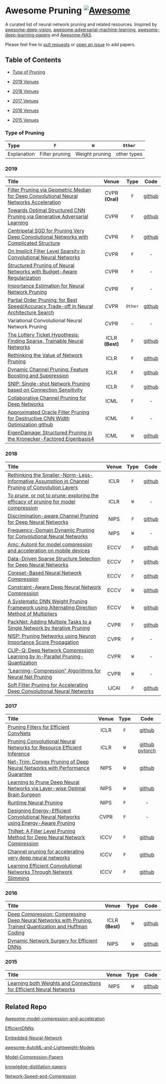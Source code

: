 


# Awesome Pruning [![Awesome](https://awesome.re/badge.svg)](https://awesome.re)

  

A curated list of neural network pruning and related resources. Inspired by [awesome-deep-vision](https://github.com/kjw0612/awesome-deep-vision), [awesome-adversarial-machine-learning](https://github.com/yenchenlin/awesome-adversarial-machine-learning), [awesome-deep-learning-papers](https://github.com/terryum/awesome-deep-learning-papers) and [Awesome-NAS](https://github.com/D-X-Y/Awesome-NAS).


Please feel free to [pull requests](https://github.com/he-y/awesome-Pruning/pulls) or [open an issue](https://github.com/he-y/awesome-Pruning/issues) to add papers.

  

## Table of Contents

  

- [Type of Pruning](#type-of-pruning)

- [2019 Venues](#2019)
- [2018 Venues](#2018)
- [2017 Venues](#2017)
- [2016 Venues](#2016)
- [2015 Venues](#2015)




### Type of Pruning

|  Type |  `F` |  `W`  |  `Other` |
|:------------|:--------------:|:----------------------:|:----------:|
| Explanation | Filter pruning | Weight pruning | other types |


### 2019

|  Title  | Venue  | Type | Code |
|:--------|:--------:|:--------:|:--------:|
| [Filter Pruning via Geometric Median for Deep Convolutional Neural Networks Acceleration](https://arxiv.org/abs/1811.00250) | CVPR **(Oral)** | `F` |[github](https://github.com/he-y/filter-pruning-geometric-median)|
| [Towards Optimal Structured CNN Pruning via Generative Adversarial Learning](https://arxiv.org/abs/1903.09291) | CVPR | `F` | [github](https://github.com/ShaohuiLin/GAL)  |
| [Centripetal SGD for Pruning Very Deep Convolutional Networks with Complicated Structure](https://arxiv.org/abs/1904.03837) | CVPR | `F` | [github](https://github.com/ShawnDing1994/Centripetal-SGD)|
| [On Implicit Filter Level Sparsity in Convolutional Neural Networks](https://arxiv.org/abs/1811.12495) | CVPR | `F` | - |
| [Structured Pruning of Neural Networks with Budget-Aware Regularization](https://arxiv.org/abs/1811.09332) | CVPR | `F` | -|
| [Importance Estimation for Neural Network Pruning](http://jankautz.com/publications/Importance4NNPruning_CVPR19.pdf) | CVPR | `F` | -|
| [Partial Order Pruning: for Best Speed/Accuracy Trade-off in Neural Architecture Search](https://arxiv.org/abs/1903.03777) | CVPR | `Other` | [github](https://github.com/lixincn2015/Partial-Order-Pruning) |
| Variational Convolutional Neural Network Pruning | CVPR | - | -|
| [The Lottery Ticket Hypothesis: Finding Sparse, Trainable Neural Networks](https://arxiv.org/abs/1803.03635) | ICLR **(Best)** | `F` | [github](https://github.com/google-research/lottery-ticket-hypothesis)|
| [Rethinking the Value of Network Pruning](https://arxiv.org/abs/1810.05270) | ICLR | `F` | [github](https://github.com/Eric-mingjie/rethinking-network-pruning)|
| [Dynamic Channel Pruning: Feature Boosting and Suppression](https://arxiv.org/abs/1810.05331)| ICLR | `F` | [github](https://github.com/deep-fry/mayo)|
| [SNIP: Single-shot Network Pruning based on Connection Sensitivity](https://arxiv.org/abs/1810.02340)| ICLR | `F` | [github](https://github.com/namhoonlee/snip-public)|
| [Collaborative Channel Pruning for Deep Networks](http://proceedings.mlr.press/v97/peng19c.html)| ICML | `F` | -|
| [Approximated Oracle Filter Pruning for Destructive CNN Width Optimization github](https://arxiv.org/abs/1905.04748)| ICML | `F` | -|
| [EigenDamage: Structured Pruning in the Kronecker-Factored Eigenbasis4](https://arxiv.org/abs/1905.05934)| ICML | `W` | [github](https://github.com/alecwangcq/EigenDamage-Pytorch)|


### 2018
|  Title  | Venue  | Type | Code |
|:--------|:--------:|:--------:|:--------:|
| [Rethinking the Smaller-Norm-Less-Informative Assumption in Channel Pruning of Convolution Layers](https://arxiv.org/abs/1802.00124)| ICLR | `F` | [github](https://github.com/jack-willturner/batchnorm-pruning)|
| [To prune, or not to prune: exploring the efficacy of pruning for model compression](https://arxiv.org/abs/1710.01878)| ICLR | `W` | -|
| [Discrimination-aware Channel Pruning for Deep Neural Networks](https://arxiv.org/abs/1810.11809)| NIPS | `F` | [github](https://github.com/SCUT-AILab/DCP)|
| [Frequency-Domain Dynamic Pruning for Convolutional Neural Networks](https://papers.nips.cc/paper/7382-frequency-domain-dynamic-pruning-for-convolutional-neural-networks.pdf)| NIPS | `W` | - |
| [Amc: Automl for model compression and acceleration on mobile devices](https://arxiv.org/abs/1802.03494)| ECCV | `F` | [github](https://github.com/Tencent/PocketFlow#channel-pruning)|
| [Data-Driven Sparse Structure Selection for Deep Neural Networks](https://arxiv.org/abs/1707.01213)| ECCV | `F` | [github](https://github.com/TuSimple/sparse-structure-selection)|
| [Coreset-Based Neural Network Compression](https://arxiv.org/abs/1807.09810) | ECCV | `F` | [github](https://github.com/metro-smiles/CNN_Compression)|
|[Constraint-Aware Deep Neural Network Compression](http://www.sfu.ca/~ftung/papers/constraintaware_eccv18.pdf) | ECCV | `W` | [github](https://github.com/ChanganVR/ConstraintAwareCompression)|
|[A Systematic DNN Weight Pruning Framework using Alternating Direction Method of Multipliers](https://arxiv.org/abs/1804.03294)| ECCV | `W` | [github](https://github.com/KaiqiZhang/admm-pruning)|
| [PackNet: Adding Multiple Tasks to a Single Network by Iterative Pruning](https://arxiv.org/abs/1711.05769)| CVPR | `F` | [github](https://github.com/arunmallya/packnet)|
| [NISP: Pruning Networks using Neuron Importance Score Propagation](https://arxiv.org/abs/1711.05908)| CVPR | `F` | -|
| [CLIP-Q: Deep Network Compression Learning by In-Parallel Pruning-Quantization](http://www.sfu.ca/~ftung/papers/clipq_cvpr18.pdf)| CVPR | `W` | -|
| [“Learning-Compression” Algorithms for Neural Net Pruning](http://faculty.ucmerced.edu/mcarreira-perpinan/papers/cvpr18.pdf)| CVPR | `W` | -|
|  [Soft Filter Pruning for Accelerating Deep Convolutional Neural Networks](https://arxiv.org/abs/1808.06866)| IJCAI | `F` | [github](https://github.com/he-y/soft-filter-pruning)|


### 2017

|  Title  | Venue  | Type | Code |
|:--------|:--------:|:--------:|:--------:|
| [Pruning Filters for Efficient ConvNets](https://arxiv.org/abs/1608.08710)| ICLR | `F` | [github](https://github.com/Eric-mingjie/rethinking-network-pruning/tree/master/imagenet/l1-norm-pruning)|
|[Pruning Convolutional Neural Networks for Resource Efficient Inference](https://arxiv.org/abs/1611.06440)| ICLR | `W` | [github](https://github.com/Tencent/PocketFlow#channel-pruning) [pytorch](https://github.com/jacobgil/pytorch-pruning)|
|[Net-Trim: Convex Pruning of Deep Neural Networks with Performance Guarantee](https://arxiv.org/abs/1611.05162)| NIPS | `W` | [github](https://github.com/DNNToolBox/Net-Trim-v1)|
|[Learning to Prune Deep Neural Networks via Layer-wise Optimal Brain Surgeon](https://arxiv.org/abs/1705.07565)| NIPS | `W` | [github](https://github.com/csyhhu/L-OBS)|
|[Runtime Neural Pruning](https://papers.nips.cc/paper/6813-runtime-neural-pruning) | NIPS | `F` |  - |
|  [Designing Energy-Efficient Convolutional Neural Networks using Energy-Aware Pruning](https://arxiv.org/abs/1611.05128)|CVPR|`F` |-|
|  [ThiNet: A Filter Level Pruning Method for Deep Neural Network Compression](https://arxiv.org/abs/1707.06342)|ICCV|`F` | [github](https://github.com/Roll920/ThiNet)|
|  [Channel pruning for accelerating very deep neural networks](https://arxiv.org/abs/1707.06168)|ICCV|`F` | [github](https://github.com/yihui-he/channel-pruning)|
| [Learning Efficient Convolutional Networks Through Network Slimming](https://arxiv.org/abs/1708.06519)|ICCV|`F` | [github](https://github.com/Eric-mingjie/network-slimming)|


### 2016

|  Title  | Venue  | Type | Code |
|:--------|:--------:|:--------:|:--------:|
| [Deep Compression: Compressing Deep Neural Networks with Pruning, Trained Quantization and Huffman Coding](https://arxiv.org/abs/1510.00149) | ICLR **(Best)** | `W` | [github](https://github.com/mightydeveloper/Deep-Compression-PyTorch)|
| [Dynamic Network Surgery for Efficient DNNs](https://arxiv.org/abs/1608.04493) | NIPS | `W` | [github](https://github.com/DAVIDNEWGATE/Project)|

### 2015
|  Title  | Venue  | Type | Code |
|:--------|:--------:|:--------:|:--------:|
| [Learning both Weights and Connections for Efficient Neural Networks](https://arxiv.org/abs/1506.02626) | NIPS | `W` |[github](https://github.com/jack-willturner/DeepCompression-PyTorch)|



## Related Repo
[Awesome-model-compression-and-acceleration](https://github.com/memoiry/Awesome-model-compression-and-acceleration)

[EfficientDNNs](https://github.com/MingSun-Tse/EfficientDNNs)

[Embedded-Neural-Network](https://github.com/ZhishengWang/Embedded-Neural-Network)

[awesome-AutoML-and-Lightweight-Models](https://github.com/guan-yuan/awesome-AutoML-and-Lightweight-Models)

[Model-Compression-Papers](https://github.com/chester256/Model-Compression-Papers)

[knowledge-distillation-papers](https://github.com/lhyfst/knowledge-distillation-papers)

[Network-Speed-and-Compression](https://github.com/mrgloom/Network-Speed-and-Compression)

